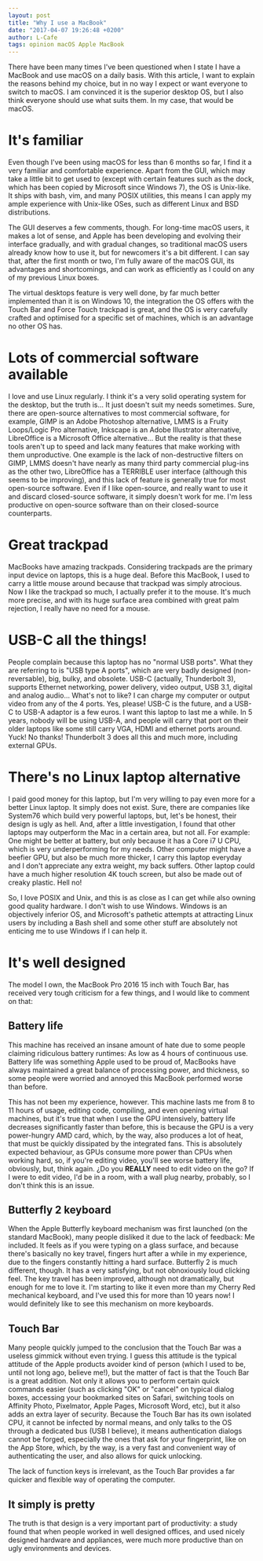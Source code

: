 ```yaml
---
layout: post
title: "Why I use a MacBook"
date: "2017-04-07 19:26:48 +0200"
author: L-Cafe
tags: opinion macOS Apple MacBook
---
```



There have been many times I've been questioned when I state I have a MacBook and use macOS on a daily basis. With this article, I want to explain the reasons behind my choice, but in no way I expect or want everyone to switch to macOS. I am convinced it is the superior desktop OS, but I also think everyone should use what suits them. In my case, that would be macOS.

# It's familiar

Even though I've been using macOS for less than 6 months so far, I find it a very familiar and comfortable experience. Apart from the GUI, which may take a little bit to get used to (except with certain features such as the dock, which has been copied by Microsoft since Windows 7), the OS is Unix-like. It ships with bash, vim, and many POSIX utilities, this means I can apply my ample experience with Unix-like OSes, such as different Linux and BSD distributions.

The GUI deserves a few comments, though. For long-time macOS users, it makes a lot of sense, and Apple has been developing and evolving their interface gradually, and with gradual changes, so traditional macOS users already know how to use it, but for newcomers it's a bit different. I can say that, after the first month or two, I'm fully aware of the macOS GUI, its advantages and shortcomings, and can work as efficiently as I could on any of my previous Linux boxes.

The virtual desktops feature is very well done, by far much better implemented than it is on Windows 10, the integration the OS offers with the Touch Bar and Force Touch trackpad is great, and the OS is very carefully crafted and optimised for a specific set of machines, which is an advantage no other OS has.

# Lots of commercial software available

I love and use Linux regularly. I think it's a very solid operating system for the desktop, but the truth is... It just doesn't suit my needs sometimes. Sure, there are open-source alternatives to most commercial software, for example, GIMP is an Adobe Photoshop alternative, LMMS is a Fruity Loops/Logic Pro alternative, Inkscape is an Adobe Illustrator alternative, LibreOffice is a Microsoft Office alternative... But the reality is that these tools aren't up to speed and lack many features that make working with them unproductive. One example is the lack of non-destructive filters on GIMP, LMMS doesn't have nearly as many third party commercial plug-ins as the other two, LibreOffice has a TERRIBLE user interface (although this seems to be improving), and this lack of feature is generally true for most open-source software. Even if I like open-source, and really want to use it and discard closed-source software, it simply doesn't work for me. I'm less productive on open-source software than on their closed-source counterparts.

# Great trackpad

MacBooks have amazing trackpads. Considering trackpads are the primary input device on laptops, this is a huge deal. Before this MacBook, I used to carry a little mouse around because that trackpad was simply atrocious. Now I like the trackpad so much, I actually prefer it to the mouse. It's much more precise, and with its huge surface area combined with great palm rejection, I really have no need for a mouse.

# USB-C all the things!

People complain because this laptop has no "normal USB ports". What they are referring to is "USB type A ports", which are very badly designed (non-reversable), big, bulky, and obsolete. USB-C (actually, Thunderbolt 3), supports Ethernet networking, power delivery, video output, USB 3.1, digital and analog audio... What's not to like? I can charge my computer or output video from any of the 4 ports. Yes, please! USB-C is the future, and a USB-C to USB-A adaptor is a few euros. I want this laptop to last me a while. In 5 years, nobody will be using USB-A, and people will carry that port on their older laptops like some still carry VGA, HDMI and ethernet ports around. Yuck! No thanks! Thunderbolt 3 does all this and much more, including external GPUs.

# There's no Linux laptop alternative

I paid good money for this laptop, but I'm very willing to pay even more for a better Linux laptop. It simply does not exist. Sure, there are companies like System76 which build very powerful laptops, but, let's be honest, their design is ugly as hell. And, after a little investigation, I found that other laptops may outperform the Mac in a certain area, but not all. For example: One might be better at battery, but only because it has a Core i7 U CPU, which is very underperforming for my needs. Other computer might have a beefier GPU, but also be much more thicker, I carry this laptop everyday and I don't appreciate any extra weight, my back suffers. Other laptop could have a much higher resolution 4K touch screen, but also be made out of creaky plastic. Hell no!

So, I love POSIX and Unix, and this is as close as I can get while also owning good quality hardware. I don't wish to use Windows. Windows is an objectively inferior OS, and Microsoft's pathetic attempts at attracting Linux users by including a Bash shell and some other stuff are absolutely not enticing me to use Windows if I can help it.

# It's well designed

The model I own, the MacBook Pro 2016 15 inch with Touch Bar, has received very tough criticism for a few things, and I would like to comment on that:

## Battery life

This machine has received an insane amount of hate due to some people claiming ridiculous battery runtimes: As low as 4 hours of continuous use. Battery life was something Apple used to be proud of, MacBooks have always maintained a great balance of processing power, and thickness, so some people were worried and annoyed this MacBook performed worse than before.

This has not been my experience, however. This machine lasts me from 8 to 11 hours of usage, editing code, compiling, and even opening virtual machines, but it's true that when I use the GPU intensively, battery life decreases significantly faster than before, this is because the GPU is a very power-hungry AMD card, which, by the way, also produces a lot of heat, that must be quickly dissipated by the integrated fans. This is absolutely expected behaviour, as GPUs consume more power than CPUs when working hard, so, if you're editing video, you'll see worse battery life, obviously, but, think again. ¿Do you **REALLY** need to edit video on the go? If I were to edit video, I'd be in a room, with a wall plug nearby, probably, so I don't think this is an issue.

## Butterfly 2 keyboard

When the Apple Butterfly keyboard mechanism was first launched (on the standard MacBook), many people disliked it due to the lack of feedback: Me included. It feels as if you were typing on a glass surface, and because there's basically no key travel, fingers hurt after a while in my experience, due to the fingers constantly hitting a hard surface. Butterfly 2 is much different, though. It has a very satisfying, but not obnoxiously loud clicking feel. The key travel has been improved, although not dramatically, but enough for me to love it. I'm starting to like it even more than my Cherry Red mechanical keyboard, and I've used this for more than 10 years now! I would definitely like to see this mechanism on more keyboards.

## Touch Bar

Many people quickly jumped to the conclusion that the Touch Bar was a useless gimmick without even trying. I guess this attitude is the typical attitude of the Apple products avoider kind of person (which I used to be, until not long ago, believe me!), but the matter of fact is that the Touch Bar is a great addition. Not only it allows you to perform certain quick commands easier (such as clicking "OK" or "cancel" on typical dialog boxes, accessing your bookmarked sites on Safari, switching tools on Affinity Photo, Pixelmator, Apple Pages, Microsoft Word, etc), but it also adds an extra layer of security. Because the Touch Bar has its own isolated CPU, it cannot be infected by normal means, and only talks to the OS through a dedicated bus (USB I believe), it means authentication dialogs cannot be forged, especially the ones that ask for your fingerprint, like on the App Store, which, by the way, is a very fast and convenient way of authenticating the user, and also allows for quick unlocking.

The lack of function keys is irrelevant, as the Touch Bar provides a far quicker and flexible way of operating the computer.

## It simply is pretty

The truth is that design is a very important part of productivity: a study found that when people worked in well designed offices, and used nicely designed hardware and appliances, were much more productive than on ugly environments and devices.
